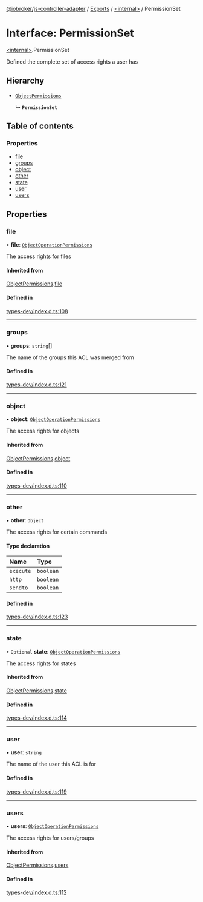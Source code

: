 [@iobroker/js-controller-adapter](../README.md) / [Exports](../modules.md) / [\<internal\>](../modules/internal_.md) / PermissionSet

# Interface: PermissionSet

[\<internal\>](../modules/internal_.md).PermissionSet

Defined the complete set of access rights a user has

## Hierarchy

- [`ObjectPermissions`](internal_.ObjectPermissions.md)

  ↳ **`PermissionSet`**

## Table of contents

### Properties

- [file](internal_.PermissionSet.md#file)
- [groups](internal_.PermissionSet.md#groups)
- [object](internal_.PermissionSet.md#object)
- [other](internal_.PermissionSet.md#other)
- [state](internal_.PermissionSet.md#state)
- [user](internal_.PermissionSet.md#user)
- [users](internal_.PermissionSet.md#users)

## Properties

### file

• **file**: [`ObjectOperationPermissions`](internal_.ObjectOperationPermissions.md)

The access rights for files

#### Inherited from

[ObjectPermissions](internal_.ObjectPermissions.md).[file](internal_.ObjectPermissions.md#file)

#### Defined in

[types-dev/index.d.ts:108](https://github.com/ioBroker/ioBroker.js-controller/blob/1f96ea5e/packages/types-dev/index.d.ts#L108)

___

### groups

• **groups**: `string`[]

The name of the groups this ACL was merged from

#### Defined in

[types-dev/index.d.ts:121](https://github.com/ioBroker/ioBroker.js-controller/blob/1f96ea5e/packages/types-dev/index.d.ts#L121)

___

### object

• **object**: [`ObjectOperationPermissions`](internal_.ObjectOperationPermissions.md)

The access rights for objects

#### Inherited from

[ObjectPermissions](internal_.ObjectPermissions.md).[object](internal_.ObjectPermissions.md#object)

#### Defined in

[types-dev/index.d.ts:110](https://github.com/ioBroker/ioBroker.js-controller/blob/1f96ea5e/packages/types-dev/index.d.ts#L110)

___

### other

• **other**: `Object`

The access rights for certain commands

#### Type declaration

| Name | Type |
| :------ | :------ |
| `execute` | `boolean` |
| `http` | `boolean` |
| `sendto` | `boolean` |

#### Defined in

[types-dev/index.d.ts:123](https://github.com/ioBroker/ioBroker.js-controller/blob/1f96ea5e/packages/types-dev/index.d.ts#L123)

___

### state

• `Optional` **state**: [`ObjectOperationPermissions`](internal_.ObjectOperationPermissions.md)

The access rights for states

#### Inherited from

[ObjectPermissions](internal_.ObjectPermissions.md).[state](internal_.ObjectPermissions.md#state)

#### Defined in

[types-dev/index.d.ts:114](https://github.com/ioBroker/ioBroker.js-controller/blob/1f96ea5e/packages/types-dev/index.d.ts#L114)

___

### user

• **user**: `string`

The name of the user this ACL is for

#### Defined in

[types-dev/index.d.ts:119](https://github.com/ioBroker/ioBroker.js-controller/blob/1f96ea5e/packages/types-dev/index.d.ts#L119)

___

### users

• **users**: [`ObjectOperationPermissions`](internal_.ObjectOperationPermissions.md)

The access rights for users/groups

#### Inherited from

[ObjectPermissions](internal_.ObjectPermissions.md).[users](internal_.ObjectPermissions.md#users)

#### Defined in

[types-dev/index.d.ts:112](https://github.com/ioBroker/ioBroker.js-controller/blob/1f96ea5e/packages/types-dev/index.d.ts#L112)
